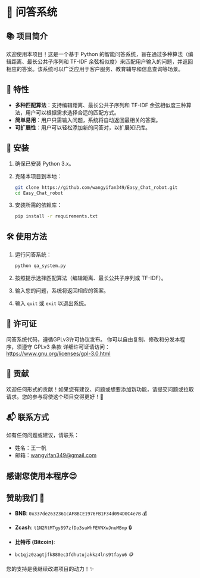 # 🤖 问答系统

## 📚 项目简介

欢迎使用本项目！这是一个基于 Python 的智能问答系统，旨在通过多种算法（编辑距离、最长公共子序列和 TF-IDF 余弦相似度）来匹配用户输入的问题，并返回相应的答案。该系统可以广泛应用于客户服务、教育辅导和信息查询等场景。

## 🌟 特性

- **多种匹配算法**：支持编辑距离、最长公共子序列和 TF-IDF 余弦相似度三种算法，用户可以根据需求选择合适的匹配方式。
- **简单易用**：用户只需输入问题，系统将自动返回最相关的答案。
- **可扩展性**：用户可以轻松添加新的问答对，以扩展知识库。

## 🚀 安装

1. 确保已安装 Python 3.x。
2. 克隆本项目到本地：

   ```bash
   git clone https://github.com/wangyifan349/Easy_Chat_robot.git
   cd Easy_Chat_robot
   ```

3. 安装所需的依赖库：

   ```bash
   pip install -r requirements.txt
   ```

## 🛠️ 使用方法

1. 运行问答系统：

   ```bash
   python qa_system.py
   ```

2. 按照提示选择匹配算法（编辑距离、最长公共子序列或 TF-IDF）。
3. 输入您的问题，系统将返回相应的答案。
4. 输入 `quit` 或 `exit` 以退出系统。

## 📜 许可证

问答系统代码，遵循GPLv3许可协议发布。
你可以自由复制、修改和分发本程序，须遵守 GPLv3 条款
详细许可证请访问：https://www.gnu.org/licenses/gpl-3.0.html

## 🤝 贡献

欢迎任何形式的贡献！如果您有建议、问题或想要添加新功能，请提交问题或拉取请求。您的参与将使这个项目变得更好！🌈

## 📬 联系方式

如有任何问题或建议，请联系：

- 姓名：王一帆
- 邮箱：wangyifan349@gmail.com

感谢您使用本程序😊
---
## 赞助我们 🙏

- **BNB**: `0x337de2632361cAF8BCE1976FB1F34d094D0C4e7B` 💰

- **Zcash**: `t1N2RtMTgy897zfDo3suWhFEVNXwJnuMBnp` 🔒

- **比特币 (Bitcoin)**:
- `bc1qjz0zagtjfk880ec3fdhutujakkz4lns9tfayu6` 🪙

您的支持是我继续改进项目的动力！✨
